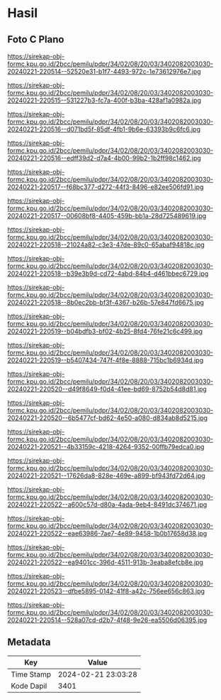 # Hasil

## Foto C Plano

https://sirekap-obj-formc.kpu.go.id/2bcc/pemilu/pdpr/34/02/08/20/03/3402082003030-20240221-220514--52520e31-b1f7-4493-972c-1e73612976e7.jpg

https://sirekap-obj-formc.kpu.go.id/2bcc/pemilu/pdpr/34/02/08/20/03/3402082003030-20240221-220515--531227b3-fc7a-400f-b3ba-428af1a0982a.jpg

https://sirekap-obj-formc.kpu.go.id/2bcc/pemilu/pdpr/34/02/08/20/03/3402082003030-20240221-220516--d071bd5f-85df-4fb1-9b6e-63393b9c6fc6.jpg

https://sirekap-obj-formc.kpu.go.id/2bcc/pemilu/pdpr/34/02/08/20/03/3402082003030-20240221-220516--edff39d2-d7a4-4b00-99b2-1b2ff98c1462.jpg

https://sirekap-obj-formc.kpu.go.id/2bcc/pemilu/pdpr/34/02/08/20/03/3402082003030-20240221-220517--f68bc377-d272-44f3-8496-e82ee506fd91.jpg

https://sirekap-obj-formc.kpu.go.id/2bcc/pemilu/pdpr/34/02/08/20/03/3402082003030-20240221-220517--00608bf8-4405-459b-bb1a-28d725489619.jpg

https://sirekap-obj-formc.kpu.go.id/2bcc/pemilu/pdpr/34/02/08/20/03/3402082003030-20240221-220518--21024a82-c3e3-47de-89c0-65abaf94818c.jpg

https://sirekap-obj-formc.kpu.go.id/2bcc/pemilu/pdpr/34/02/08/20/03/3402082003030-20240221-220518--b39e3b9d-cd72-4abd-84b4-d461bbec6729.jpg

https://sirekap-obj-formc.kpu.go.id/2bcc/pemilu/pdpr/34/02/08/20/03/3402082003030-20240221-220518--8b0ec2bb-bf3f-4367-b26b-57e847fd6675.jpg

https://sirekap-obj-formc.kpu.go.id/2bcc/pemilu/pdpr/34/02/08/20/03/3402082003030-20240221-220519--b04bdfb3-bf02-4b25-8fd4-76fe21c6c499.jpg

https://sirekap-obj-formc.kpu.go.id/2bcc/pemilu/pdpr/34/02/08/20/03/3402082003030-20240221-220519--b5407434-747f-4f8e-8888-715bc1b6934d.jpg

https://sirekap-obj-formc.kpu.go.id/2bcc/pemilu/pdpr/34/02/08/20/03/3402082003030-20240221-220520--d49f8649-f0d4-41ee-bd69-8752b54d8d81.jpg

https://sirekap-obj-formc.kpu.go.id/2bcc/pemilu/pdpr/34/02/08/20/03/3402082003030-20240221-220520--6b5477cf-bd62-4e50-a080-d834ab8d5215.jpg

https://sirekap-obj-formc.kpu.go.id/2bcc/pemilu/pdpr/34/02/08/20/03/3402082003030-20240221-220521--4b33159c-4218-4264-9352-00ffb79edca0.jpg

https://sirekap-obj-formc.kpu.go.id/2bcc/pemilu/pdpr/34/02/08/20/03/3402082003030-20240221-220521--17626da8-828e-469e-a899-bf943fd72d64.jpg

https://sirekap-obj-formc.kpu.go.id/2bcc/pemilu/pdpr/34/02/08/20/03/3402082003030-20240221-220522--a600c57d-d80a-4ada-9eb4-8491dc374671.jpg

https://sirekap-obj-formc.kpu.go.id/2bcc/pemilu/pdpr/34/02/08/20/03/3402082003030-20240221-220522--eae63986-7ae7-4e89-9458-1b0b17658d38.jpg

https://sirekap-obj-formc.kpu.go.id/2bcc/pemilu/pdpr/34/02/08/20/03/3402082003030-20240221-220522--ea9401cc-396d-4511-913b-3eaba8efcb8e.jpg

https://sirekap-obj-formc.kpu.go.id/2bcc/pemilu/pdpr/34/02/08/20/03/3402082003030-20240221-220523--dfbe5895-0142-41f8-a42c-756ee656c863.jpg

https://sirekap-obj-formc.kpu.go.id/2bcc/pemilu/pdpr/34/02/08/20/03/3402082003030-20240221-220514--528a07cd-d2b7-4f48-9e26-ea5506d06395.jpg


## Metadata

| Key        | Value               |
| ---------- | ------------------- |
| Time Stamp | 2024-02-21 23:03:28 |
| Kode Dapil | 3401                |



